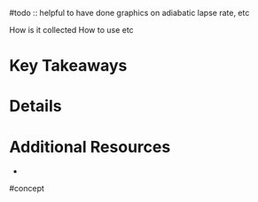#todo :: helpful to have done graphics on adiabatic lapse rate, etc

How is it collected
How to use
etc

# Key Takeaways

# Details

# Additional Resources
- 

#concept